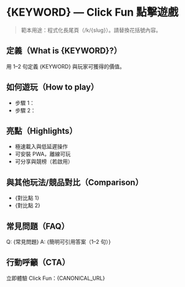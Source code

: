 # {KEYWORD} — Click Fun 點擊遊戲

> 範本用途：程式化長尾頁（/k/{slug}）。請替換花括號內容。

## 定義（What is {KEYWORD}?）
用 1–2 句定義 {KEYWORD} 與玩家可獲得的價值。

## 如何遊玩（How to play）
- 步驟 1：
- 步驟 2：

## 亮點（Highlights）
- 極速載入與低延遲操作
- 可安裝 PWA，離線可玩
- 可分享與競榜（若啟用）

## 與其他玩法/競品對比（Comparison）
- {對比點 1}
- {對比點 2}

## 常見問題（FAQ）
Q: {常見問題}
A: {簡明可引用答案（1–2 句）}

## 行動呼籲（CTA）
立即體驗 Click Fun：{CANONICAL_URL}

